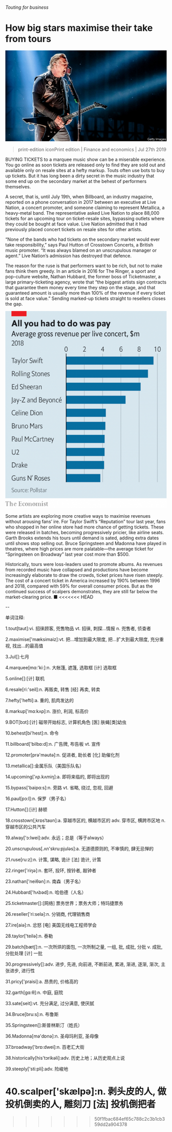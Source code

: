 ###### Touting for business

# How big stars maximise their take from tours 

![image](images/20190727_FNP001_0.jpg) 

> print-edition iconPrint edition | Finance and economics | Jul 27th 2019 

BUYING TICKETS to a marquee music show can be a miserable experience. You go online as soon tickets are released only to find they are sold out and available only on resale sites at a hefty markup. Touts often use bots to buy up tickets. But it has long been a dirty secret in the music industry that some end up on the secondary market at the behest of performers themselves. 

A secret, that is, until July 19th, when Billboard, an industry magazine, reported on a phone conversation in 2017 between an executive at Live Nation, a concert promoter, and someone claiming to represent Metallica, a heavy-metal band. The representative asked Live Nation to place 88,000 tickets for an upcoming tour on ticket-resale sites, bypassing outlets where they could be bought at face value. Live Nation admitted that it had previously placed concert tickets on resale sites for other artists. 

“None of the bands who had tickets on the secondary market would ever take responsibility,” says Paul Hutton of Crosstown Concerts, a British music promoter. “It was always blamed on an unscrupulous manager or agent.” Live Nation’s admission has destroyed that defence. 

The reason for the ruse is that performers want to be rich, but not to make fans think them greedy. In an article in 2016 for The Ringer, a sport and pop-culture website, Nathan Hubbard, the former boss of Ticketmaster, a large primary-ticketing agency, wrote that “the biggest artists sign contracts that guarantee them money every time they step on the stage, and that guaranteed amount is usually more than 100% of the revenue if every ticket is sold at face value.” Sending marked-up tickets straight to resellers closes the gap. 

![image](images/20190727_FNC467.png) 

Some artists are exploring more creative ways to maximise revenues without arousing fans’ ire. For Taylor Swift’s “Reputation” tour last year, fans who shopped in her online store had more chance of getting tickets. These were released in batches, becoming progressively pricier, like airline seats. Garth Brooks extends his tours until demand is sated, adding extra dates until shows stop selling out. Bruce Springsteen and Madonna have played in theatres, where high prices are more palatable—the average ticket for “Springsteen on Broadway” last year cost more than $500. 

Historically, tours were loss-leaders used to promote albums. As revenues from recorded music have collapsed and productions have become increasingly elaborate to draw the crowds, ticket prices have risen steeply. The cost of a concert ticket in America increased by 190% between 1996 and 2018, compared with 59% for overall consumer prices. But as the continued success of scalpers demonstrates, they are still far below the market-clearing price. ■ 
<<<<<<< HEAD

-- 

 单词注释:

1.tout[taut]:vi. 招徕顾客, 兜售物品 vt. 招徕, 刺探...情报 n. 兜售者, 侦查者 

2.maximise['mæksimaiz]:vt. 把...增加到最大限度, 把...扩大到最大限度, 充分重视, 找出...的最高值 

3.Jul[]:七月 

4.marquee[mɑ:'ki:]:n. 大帐篷, 遮篷, 选取框 [计] 选取框 

5.online[]:[计] 联机 

6.resale[ri:'seil]:n. 再贩卖, 转售 [经] 再卖, 转卖 

7.hefty['hefti]:a. 重的, 肌肉发达的 

8.markup['mɑ:kʌp]:n. 涨价, 利润, 标高价 

9.BOT[bɔt]:[计] 磁带开始标志, 计算机角色 [医] 肤蝇[类]幼虫 

10.behest[bi'hest]:n. 命令 

11.billboard['bilbɒ:d]:n. 广告牌, 布告板 vt. 宣传 

12.promoter[prә'mәutә]:n. 促进者, 助长者 [化] 助催化剂 

13.metallica[]:金属乐队（美国乐队名） 

14.upcoming['ʌp.kʌmiŋ]:a. 即将来临的, 即将出现的 

15.bypass['baipɑ:s]:n. 旁路 vt. 省略, 绕过, 忽视, 回避 

16.paul[pɔ:l]:n. 保罗（男子名） 

17.Hutton[]:[计] 赫顿 

18.crosstown[ˌkrɒsˈtaʊn]:a. 穿越市区的, 横越市区的 adv. 穿市区, 横跨市区地 n. 穿越市区的公共汽车 

19.alway['ɔ:lwei]:adv. 永远；总是（等于always） 

20.unscrupulous[.ʌn'skru:pjulәs]:a. 无道德原则的, 不审慎的, 肆无忌惮的 

21.ruse[ru:z]:n. 计策, 谋略, 诡计 [法] 诡计, 计策 

22.ringer['riŋә]:n. 套环, 投环, 按铃者, 敲钟者 

23.nathan['neiθәn]:n. 南森（男子名） 

24.Hubbard['hʌbәd]:n. 哈伯德（人名） 

25.ticketmaster[]:[网络] 票务世界；票务大师；特玛捷票务 

26.reseller['ri:selə]:n. 分销商, 代理销售商 

27.ire[aiә]:n. 忿怒 [电] 美国无线电工程师学会 

28.taylor['teilә]:n. 泰勒 

29.batch[bætʃ]:n. 一次所烘的面包, 一次所制之量, 一组, 批, 成批, 分批 v. 成批, 分批处理 [计] 一批 

30.progressively[]:adv. 进步, 先进, 向前进, 不断前进, 累进, 渐进, 逐渐, 渐次, 主张进步, 进行性 

31.pricy['praisi]:a. 昂贵的, 价格高的 

32.garth[gɑ:θ]:n. 中庭, 庭院 

33.sate[seit]:vt. 充分满足, 过分满意, 使厌腻 

34.Bruce[bru:s]:n. 布鲁斯 

35.Springsteen[]:斯普林斯汀（姓氏） 

36.Madonna[mә'dɒnә]:n. 圣母玛利亚, 圣母像 

37.broadway['brɒ:dwei]:n. 百老汇大街 

38.historically[his'tɔrikәli]:adv. 历史上地；从历史观点上说 

39.steeply['sti:pli]:adv. 险峻地 

40.scalper['skælpә]:n. 剥头皮的人, 做投机倒卖的人, 雕刻刀 [法] 投机倒把者 
=======
>>>>>>> 50f1fbac684ef65c788c2c3b1cb359dd2a904378

